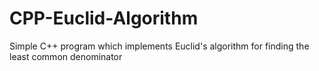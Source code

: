 # CPP-Euclid-Algorithm
Simple C++ program which implements Euclid's algorithm for finding the least common denominator

